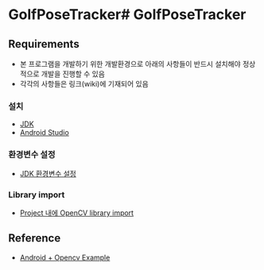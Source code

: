 # GolfPoseTracker# GolfPoseTracker

## Requirements
 - 본 프로그램을 개발하기 위한 개발환경으로 아래의 사항들이 반드시 설치해야 정상적으로 개발을 진행할 수 있음
 - 각각의 사항들은 링크(wiki)에 기재되어 있음
### 설치
 - [JDK](https://github.com/JinhaSong/GolfPoseTracker/wiki/JDK-%EC%84%A4%EC%B9%98)
 - [Android Studio](https://github.com/JinhaSong/GolfPoseTracker/wiki/Android-Studio-%EC%84%A4%EC%B9%98)
### 환경변수 설정
 - [JDK 환경변수 설정](https://github.com/JinhaSong/GolfPoseTracker/wiki/JDK-%ED%99%98%EA%B2%BD%EB%B3%80%EC%88%98-%EC%84%A4%EC%A0%95)
### Library import
 - [Project 내에 OpenCV library import](https://github.com/JinhaSong/GolfPoseTracker/wiki/Project-%EB%82%B4%EC%97%90-OpenCV-Library-import)
## Reference
 - [Android + Opencv Example](https://webnautes.tistory.com/category/OpenCV/Android%20%EA%B0%9C%EB%B0%9C%20%ED%99%98%EA%B2%BD%20%EB%B0%8F%20%EC%98%88%EC%A0%9C)
